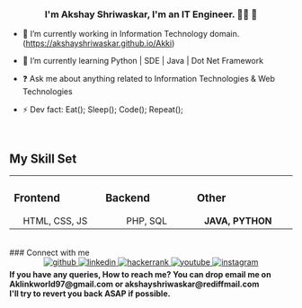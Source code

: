   
### <div align="center">I'm Akshay Shriwaskar, I'm an IT Engineer. 👨‍💻  🚀</div>  
  

- 🔭 I’m currently working in Information Technology domain.
(https://akshayshriwaskar.github.io/Akki)  

- 🌱 I’m currently learning Python | SDE | Java | Dot Net Framework  
  

- ❓ Ask me about anything related to Information Technologies & Web Technologies
  

- ⚡ Dev fact: Eat(); Sleep(); Code(); Repeat();  
  

<br/>  


## My Skill Set  
<table><tr><tr><td valign="top" width="33%">

### Frontend 
<div align="center">
HTML, CSS, JS    
</div>

</td><td valign="top" width="33%">

### Backend  
<div align="center">  
PHP, SQL
</td><td valign="top" width="33%">


### Other 
<div align="center">
<b>JAVA, PYTHON</b>
</td><td valign="top" width="33%">
  </td></tr></table>  
<br>
### Connect with me  
<div align="center">
<a href="https://github.com/akshayshriwaskar" target="_blank">
<img src=https://img.shields.io/badge/github-%2324292e.svg?&style=for-the-badge&logo=github&logoColor=white alt=github style="margin-bottom: 5px;" />
</a>

<a href="https://www.linkedin.com/in/akshay-shriwaskar-12857a192/" target="_blank">
<img src=https://img.shields.io/badge/linkedin-%231E77B5.svg?&style=for-the-badge&logo=linkedin&logoColor=white alt=linkedin style="margin-bottom: 5px;" />
</a>

<a href="https://www.hackerrank.com/Akshayshriwaskar/" target="_blank">
<img https://img.shields.io/badge/https%3A%2F%2Fwww.hackerrank.com%2FAkshayshriwaskar%3Fhr_r%3D1&logoColor=Blue alt=hackerrank style="margin-bottom: 5px;" />
</a>

<a href="https://youtube.com/@akshayshriwaskar" target="_blank">
<img https://img.shields.io/badge/YouTube-%23FF0000.svg?style=for-the-badge&logo=YouTube&logoColor=white alt=youtube style="margin-bottom: 5px;" />
</a>  

<a href="https://instagram.com/akshayshriwaskar" target="_blank">
<img src=https://img.shields.io/badge/instagram-%23000000.svg?&style=for-the-badge&logo=instagram&logoColor=white alt=instagram style="margin-bottom: 5px;" />
</a>  
</div> 
<b>If you have any queries, How to reach me?
You can drop email me on Aklinkworld97@gmail.com or akshayshriwaskar@rediffmail.com<b>
 <br>
 I'll try to revert you back ASAP if possible.
<br/>  
